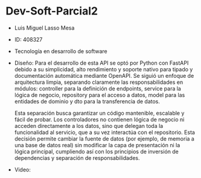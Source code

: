 # Dev-Soft-Parcial2

* Luis Miguel Lasso Mesa 
* ID: 408327
* Tecnología en desarrollo de software
* Diseño: Para el desarrollo de esta API se optó por Python con FastAPI debido a su simplicidad, alto rendimiento y soporte nativo para tipado y documentación automática mediante OpenAPI. Se siguió un enfoque de arquitectura limpia, separando claramente las responsabilidades en módulos: controller para la definición de endpoints, service para la lógica de negocio, repository para el acceso a datos, model para las entidades de dominio y dto para la transferencia de datos.
  
  Esta separación busca garantizar un código mantenible, escalable y fácil de probar. Los controladores no contienen lógica de negocio ni acceden directamente a los datos, sino que delegan   toda la funcionalidad al servicio, que a su vez interactúa con el repositorio. Esta decisión permite cambiar la fuente de datos (por ejemplo, de memoria a una base de datos real) sin modificar la capa de presentación ni la lógica principal, cumpliendo así con los principios de inversión de dependencias y separación de responsabilidades.
* Video: 
